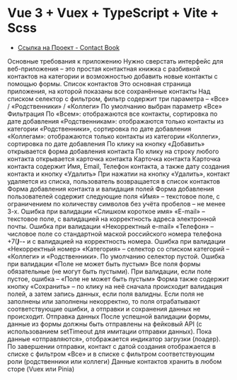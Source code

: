 # Vue 3 + Vuex + TypeScript + Vite + Scss

- [Ссылка на Проект - Contact Book](https://contact-book-vue3ts.vercel.app/)

Основные требования к приложению
Нужно сверстать интерфейс для веб-приложения – это простая контактная книжка с разбивкой контактов на категории и возможностью добавить новые контакты с помощью формы.
Список контактов
Это основная страница приложения, на которой показаны все сохранённые контакты
Над списком селектор с фильтром, фильтр содержит три параметра – «Все» / «Родственники» / «Коллеги»
По умолчанию выбран параметр «Все»
Фильтрация
По «Всем»: отображаются все контакты, сортировка по дате добавления
«Родственникам»: отображаются только контакты из категории «Родственники», сортировка по дате добавления
«Коллегам»: отображаются только контакты из категории «Коллеги», сортировка по дате добавления
По клику на кнопку «Добавить» открывается форма добавления контакта
По клику на строку любого контакта открывается карточка контакта
Карточка контакта
Карточка контакта содержит Имя, Email, Телефон контакта, а также дату создания контакта и кнопку «Удалить»
При нажатии на кнопку «Удалить», контакт удаляется из списка, пользователь возвращается в список контактов
Форма добавления контакта и валидация полей
Форма добавления пользователей содержит следующие поля
«Имя» – текстовое поле, с ограничением по количеству символов без учёта пробелов – не менее 3-х. Ошибка при валидации «Слишком короткое имя»
«E-mail» – текстовое поле, с валидацией на корректность адреса электронной почты. Ошибка при валидации «Некорректный e-mail»
«Телефон» – числовое поле со стандартной маской российского номера телефона +7(**_)_**-**-** и с валидацией на корректность номера. Ошибка при валидации «Некорректный номер»
«Категория» – селектор со списком категорий – «Коллеги» и «Родственники». По умолчанию селектор пустой. Ошибка при валидации «Поле не может быть пустым»
Все поля формы обязательные (не могут быть пустыми). При валидации, если поле пустое, ошибка – «Поле не может быть пустым»
Форма также содержит кнопку «Сохранить» – по клику на неё сначала происходит валидация полей, а затем запись данных, если поля валидны. Если поля не заполнены или заполнены некорректно, то поля отрабатывают соответствующие ошибки, а отправки и сохранения данных не происходит.
Отправка данных
После успешной валидации формы, данные из формы должны быть отправлены на фейковый API (с использованием setTimeout для имитации отправки данных).
Пока данные «отправляются», отображается индикатор загрузки (лоадер).
По завершении отправки, контакт с датой создания отображается в списке с фильтром «Все» и в списке с фильтром соответствующим роли (родственники или коллеги)
Данные контактов хранить в любом сторе (Vuex или Pinia)
